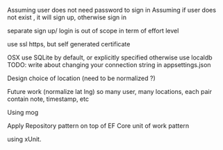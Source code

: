 Assuming user does not need password to sign in
Assuming if user does not exist , it will sign up, otherwise sign in

separate sign up/ login is out of scope in term of effort level

use ssl https, but self generated certificate
 
OSX use SQLite by default, or explicitly specified otherwise use localdb
TODO: write about changing your connection string in appsettings.json



Design choice of location  (need to be normalized ?)

Future work (normalize lat lng) so many user, many locations,
each pair contain note, timestamp, etc


Using mog

Apply Repository pattern on top of EF Core unit of work pattern

using xUnit.
